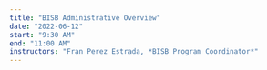 ```yaml
---
title: "BISB Administrative Overview"
date: "2022-06-12"
start: "9:30 AM"
end: "11:00 AM"
instructors: "Fran Perez Estrada, *BISB Program Coordinator*"
---
```


